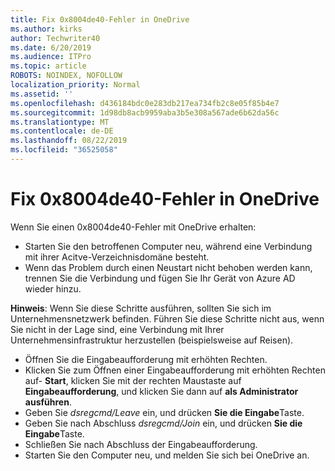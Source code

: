 ```yaml
---
title: Fix 0x8004de40-Fehler in OneDrive
ms.author: kirks
author: Techwriter40
ms.date: 6/20/2019
ms.audience: ITPro
ms.topic: article
ROBOTS: NOINDEX, NOFOLLOW
localization_priority: Normal
ms.assetid: ''
ms.openlocfilehash: d436184bdc0e283db217ea734fb2c8e05f85b4e7
ms.sourcegitcommit: 1d98db8acb9959aba3b5e308a567ade6b62da56c
ms.translationtype: MT
ms.contentlocale: de-DE
ms.lasthandoff: 08/22/2019
ms.locfileid: "36525058"
---
```

# <a name="fix-0x8004de40-error-in-onedrive"></a>Fix 0x8004de40-Fehler in OneDrive

Wenn Sie einen 0x8004de40-Fehler mit OneDrive erhalten:

- Starten Sie den betroffenen Computer neu, während eine Verbindung mit ihrer Acitve-Verzeichnisdomäne besteht.
- Wenn das Problem durch einen Neustart nicht behoben werden kann, trennen Sie die Verbindung und fügen Sie Ihr Gerät von Azure AD wieder hinzu. 

**Hinweis**: Wenn Sie diese Schritte ausführen, sollten Sie sich im Unternehmensnetzwerk befinden. Führen Sie diese Schritte nicht aus, wenn Sie nicht in der Lage sind, eine Verbindung mit Ihrer Unternehmensinfrastruktur herzustellen (beispielsweise auf Reisen). 

- Öffnen Sie die Eingabeaufforderung mit erhöhten Rechten. 
- Klicken Sie zum Öffnen einer Eingabeaufforderung mit erhöhten Rechten auf- **Start**, klicken Sie mit der rechten Maustaste auf **Eingabeaufforderung**, und klicken Sie dann auf **als Administrator ausführen**.
- Geben Sie *dsregcmd/Leave* ein, und drücken **Sie die Eingabe**Taste.
- Geben Sie nach Abschluss *dsregcmd/Join* ein, und drücken **Sie die Eingabe**Taste.
- Schließen Sie nach Abschluss der Eingabeaufforderung.
- Starten Sie den Computer neu, und melden Sie sich bei OneDrive an.